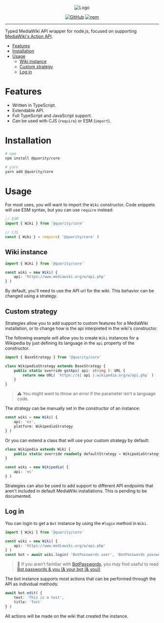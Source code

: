 <div align="center">

![Logo](https://avatars.githubusercontent.com/u/126923974?s=200&v=4)

[![GitHub](https://img.shields.io/github/license/sapphiredev/framework)](https://github.com/wikiscript-js/core/blob/main/LICENSE.md)
[![npm](https://img.shields.io/npm/v/@quority/core?color=crimson&logo=npm&style=flat-square)](https://www.npmjs.com/package/@sapphire/framework)
</div>

---
Typed MediaWiki API wrapper for node.js, focused on supporting [MediaWiki's Action API](https://www.mediawiki.org/wiki/API:Main_page).

- [Features](#features)
- [Installation](#installation)
- [Usage](#usage)
	- [Wiki instance](#wiki-instance)
	- [Custom strategy](#custom-strategy)
	- [Log in](#log-in)

# Features
- Written in TypeScript.
- Extendable API.
- Full TypeScript and JavaScript support.
- Can be used with CJS (`require`) or ESM (`import`).

# Installation
```bash
# npm
npm install @quority/core

# yarn
yarn add @quority/core
```

# Usage
For most uses, you will want to import the `Wiki` constructor. Code snippets will use ESM syntax, but you can use `require` instead:

```ts
// ESM
import { Wiki } from '@quority/core'

// CJS
const { Wiki } = require( '@quority/core' )
```

## Wiki instance
```ts
import { Wiki } from '@quority/core'

const wiki = new Wiki( {
	api: 'https://www.mediawiki.org/w/api.php'
} )
```

By default, you'll need to use the API url for the wiki. This behavior can be changed using a strategy.

## Custom strategy
Strategies allow you to add support to custom features for a MediaWiki installation, or to change how is the api interpreted in the wiki's constructor.

The following example will allow you to create `Wiki` instances for a Wikipedia by just defining its language in the `api` property of the constructor.

```ts
import { BaseStrategy } from '@quority/core'

class WikipediaStrategy extends BaseStrategy {
	public static override getApi( api: string ): URL {
		return new URL( `https://${ api }.wikipedia.org/w/api.php` )
	}
}
```
> :warning: You might want to throw an error if the parameter isn't a language code.

The strategy can be manually set in the constructor of an instance:

```ts
const wiki = new Wiki( {
	api: 'es',
	platform: WikipediaStrategy
} )
```

Or you can extend a class that will use your custom strategy by default:

```ts
class Wikipedia extends Wiki {
	public static override readonly defaultStrategy = WikipediaStrategy
}

const wiki = new Wikipedia( {
	api: 'es'
} )
```

Strategies can also be used to add support to different API endpoints that aren't included in default MediaWiki installations. This is pending to be documented.

## Log in
You can login to get a `Bot` instance by using the `#login` method in `Wiki`.

```ts
import { Wiki } from '@quority/core'

const wiki = new Wiki( {
	api: 'https://www.mediawiki.org/w/api.php'
} )
const bot = await wiki.login( 'BotPasswords user', 'BotPasswords password' )
```
> :floppy_disk: If you aren't familiar with [BotPasswords](https://www.mediawiki.org/wiki/Manual:Bot_passwords), you may find useful to read [Bot passwords & you (& your bot (& you))](https://river.me/blog/bot-passwords/)

The bot instance supports most actions that can be performed through the API as individual methods:

```ts
await bot.edit( {
	text: 'This is a test',
	title: 'Test'
} )
```

All actions will be made on the wiki that created the instance.